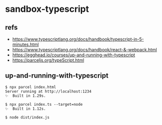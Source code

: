 # sandbox-typescript

## refs

- https://www.typescriptlang.org/docs/handbook/typescript-in-5-minutes.html
- https://www.typescriptlang.org/docs/handbook/react-&-webpack.html
- https://egghead.io/courses/up-and-running-with-typescript
- https://parceljs.org/typeScript.html

## up-and-running-with-typescript

```
$ npx parcel index.html
Server running at http://localhost:1234
✨  Built in 1.29s.
```

```
$ npx parcel index.ts --target=node
✨  Built in 1.12s.

$ node dist/index.js
```
